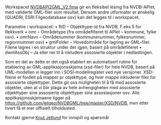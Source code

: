 
Workspacet [NVDBAPI2GML_V2.fmw](https://github.com/jetgeo/NVDBGML/blob/master/FME/NVDBAPI2GML_V2.fmw) gir en fleksibel lesing fra NVDB-APIet, med validerte GML-filer som resultat. Dersom andre utformater er ønskelig (QUADRI, ESRI Filgeodatabase osv) kan det legges til i workspacet.  

Parametre i workspacet:
•	ftID – Objekttype-id fra NVDB. F.eks 5 for Rekkverk
•	omr – Områdetype (fra områdefilteret til APIet – kommune, fylke osv).
•	omrNavn – Områdenummer (kommunenummer, fylkesnummer, regionnummer osv)
•	gmlFolder – Hovedområde for lagring av GML-filer. Filene lagres i en struktur under der igjen, basert på områdefilteret
•	dwnlAssObj – Ja eller nei til å inkludere assosierte objekter i nedlastingen. 

Som en del av dette er det også etablert en automatisert rutine for etablering av GML-applikasjonsskjema (xsd-filer) for hele NVDB, basert på UML-modellen vi legger inn i SOSI-modellregister ved nye versjoner. XSD-filene er fordelt på mapper pr objekttype, og hver mappe inkluderer filer for assosierte objekttyper. Dette gir oss muligheten til å få med assosierte objekter, uten at vi blir plaga av hele avhengigheten med assosierte objekttyper sine assosierte objekttyper sine assosiasjoner osv. Alle applikasjonsskjemaene ligger på https://github.com/jetgeo/NVDBGML/tree/master/XSD/NVDB, men etter hvert få et mer offisielt tilholdssted. 

Kontakt gjerne [Knut Jetlund](mailto:knut.jetlund@vegvesen.no) for innspill og spørsmål

